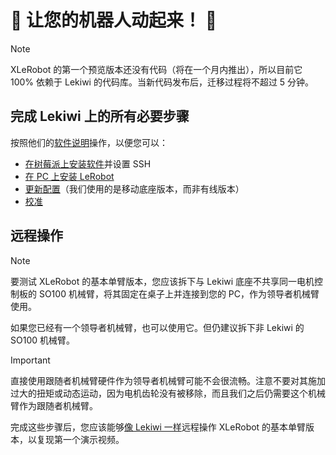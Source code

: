 # 🦾 让您的机器人动起来！ 🦿
> [!NOTE] 
> XLeRobot 的第一个预览版本还没有代码（将在一个月内推出），所以目前它 100% 依赖于 Lekiwi 的代码库。当新代码发布后，迁移过程将不超过 5 分钟。

## 完成 Lekiwi 上的所有必要步骤

按照他们的[软件说明](https://github.com/huggingface/lerobot/blob/main/examples/11_use_lekiwi.md#b-install-software-on-pi)操作，以便您可以：
-  [在树莓派上安装软件](https://github.com/huggingface/lerobot/blob/main/examples/11_use_lekiwi.md#b-install-software-on-pi)并设置 SSH 
-  [在 PC 上安装 LeRobot](https://github.com/huggingface/lerobot/blob/main/examples/11_use_lekiwi.md#c-install-lerobot-on-laptop)
-  [更新配置](https://github.com/huggingface/lerobot/blob/main/examples/11_use_lekiwi.md#update-config)（我们使用的是移动底座版本，而非有线版本）
-  [校准](https://github.com/huggingface/lerobot/blob/main/examples/11_use_lekiwi.md#e-calibration)


## 远程操作
> [!NOTE] 
> 要测试 XLeRobot 的基本单臂版本，您应该拆下与 Lekiwi 底座不共享同一电机控制板的 SO100 机械臂，将其固定在桌子上并连接到您的 PC，作为领导者机械臂使用。

如果您已经有一个领导者机械臂，也可以使用它。但仍建议拆下非 Lekiwi 的 SO100 机械臂。

> [!IMPORTANT]
> 直接使用跟随者机械臂硬件作为领导者机械臂可能不会很流畅。注意不要对其施加过大的扭矩或动态运动，因为电机齿轮没有被移除，而且我们之后仍需要这个机械臂作为跟随者机械臂。

完成这些步骤后，您应该能够[像 Lekiwi 一样](https://github.com/huggingface/lerobot/blob/main/examples/11_use_lekiwi.md#f-teleoperate)远程操作 XLeRobot 的基本单臂版本，以复现第一个演示视频。

